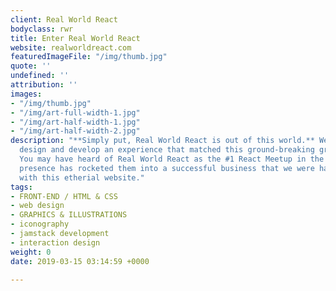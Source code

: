 ```yaml
---
client: Real World React
bodyclass: rwr
title: Enter Real World React
website: realworldreact.com
featuredImageFile: "/img/thumb.jpg"
quote: ''
undefined: ''
attribution: ''
images:
- "/img/thumb.jpg"
- "/img/art-full-width-1.jpg"
- "/img/art-half-width-1.jpg"
- "/img/art-half-width-2.jpg"
description: "**Simply put, Real World React is out of this world.** We wanted to
  design and develop an experience that matched this ground-breaking group of technologists.
  You may have heard of Real World React as the #1 React Meetup in the Bay Area. This
  presence has rocketed them into a successful business that we were happy to support
  with this etherial website."
tags:
- FRONT-END / HTML & CSS
- web design
- GRAPHICS & ILLUSTRATIONS
- iconography
- jamstack development
- interaction design
weight: 0
date: 2019-03-15 03:14:59 +0000

---
```

